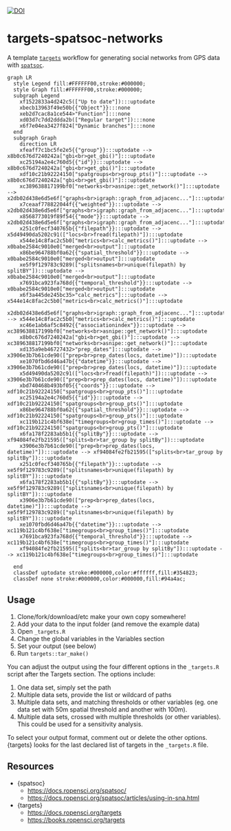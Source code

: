 
[![DOI](https://zenodo.org/badge/353198467.svg)](https://zenodo.org/badge/latestdoi/353198467)

# targets-spatsoc-networks

A template [`targets`](https://github.com/ropensci/targets) workflow for
generating social networks from GPS data with
[`spatsoc`](https://github.com/ropensci/spatsoc/).

``` mermaid
graph LR
  style Legend fill:#FFFFFF00,stroke:#000000;
  style Graph fill:#FFFFFF00,stroke:#000000;
  subgraph Legend
    xf1522833a4d242c5(["Up to date"]):::uptodate
    xbecb13963f49e50b{{"Object"}}:::none
    xeb2d7cac8a1ce544>"Function"]:::none
    xd03d7c7dd2ddda2b(["Regular target"]):::none
    x6f7e04ea3427f824["Dynamic branches"]:::none
  end
  subgraph Graph
    direction LR
    xfeaff7c1bc5fe2e5{{"group"}}:::uptodate --> x8b0c676d7240242a["gbi<br>get_gbi()"]:::uptodate
    xc25194a2e4c760d5{{"id"}}:::uptodate --> x8b0c676d7240242a["gbi<br>get_gbi()"]:::uptodate
    xdf10c21b92224150["spatgroups<br>group_pts()"]:::uptodate --> x8b0c676d7240242a["gbi<br>get_gbi()"]:::uptodate
    xc389638817199bf0["networks<br>asnipe::get_network()"]:::uptodate --> x2db02d438e6d5e6f["graphs<br>igraph::graph_from_adjacenc..."]:::uptodate
    x7ceaaf778822044f{{"weighted"}}:::uptodate --> x2db02d438e6d5e6f["graphs<br>igraph::graph_from_adjacenc..."]:::uptodate
    x8568773019f89f54{{"mode"}}:::uptodate --> x2db02d438e6d5e6f["graphs<br>igraph::graph_from_adjacenc..."]:::uptodate
    x251c0fecf340765b{{"filepath"}}:::uptodate --> x5d49490da5202c91(["locs<br>fread(filepath)"]):::uptodate
    x544e14c8fac2c5b0["metrics<br>calc_metrics()"]:::uptodate --> x0babe2584c9010e0["merged<br>output"]:::uptodate
    x86be964788bf0a62{{"spatial_threshold"}}:::uptodate --> x0babe2584c9010e0["merged<br>output"]:::uptodate
    xe5f9f129783c9289(["splitsnames<br>unique(filepath) by splitBY"]):::uptodate --> x0babe2584c9010e0["merged<br>output"]:::uptodate
    x7691bca923fa768d{{"temporal_threshold"}}:::uptodate --> x0babe2584c9010e0["merged<br>output"]:::uptodate
    x6f3a445de245bc35>"calc_metrics"]:::uptodate --> x544e14c8fac2c5b0["metrics<br>calc_metrics()"]:::uptodate
    x2db02d438e6d5e6f["graphs<br>igraph::graph_from_adjacenc..."]:::uptodate --> x544e14c8fac2c5b0["metrics<br>calc_metrics()"]:::uptodate
    xc46e1ab6af5c8492{{"associationindex"}}:::uptodate --> xc389638817199bf0["networks<br>asnipe::get_network()"]:::uptodate
    x8b0c676d7240242a["gbi<br>get_gbi()"]:::uptodate --> xc389638817199bf0["networks<br>asnipe::get_network()"]:::uptodate
    xd135a9eb46727432>"prep_dates"]:::uptodate --> x3906e3b7b61cde90(["prep<br>prep_dates(locs, datetime)"]):::uptodate
    xe1070fbd6d46a47b{{"datetime"}}:::uptodate --> x3906e3b7b61cde90(["prep<br>prep_dates(locs, datetime)"]):::uptodate
    x5d49490da5202c91(["locs<br>fread(filepath)"]):::uptodate --> x3906e3b7b61cde90(["prep<br>prep_dates(locs, datetime)"]):::uptodate
    xbd740468b493bf05{{"coords"}}:::uptodate --> xdf10c21b92224150["spatgroups<br>group_pts()"]:::uptodate
    xc25194a2e4c760d5{{"id"}}:::uptodate --> xdf10c21b92224150["spatgroups<br>group_pts()"]:::uptodate
    x86be964788bf0a62{{"spatial_threshold"}}:::uptodate --> xdf10c21b92224150["spatgroups<br>group_pts()"]:::uptodate
    xc119b121c4bf638e["timegroups<br>group_times()"]:::uptodate --> xdf10c21b92224150["spatgroups<br>group_pts()"]:::uptodate
    x6fa178f2283ab5b1{{"splitBy"}}:::uptodate --> xf94084fe2fb21595(["splits<br>tar_group by splitBy"]):::uptodate
    x3906e3b7b61cde90(["prep<br>prep_dates(locs, datetime)"]):::uptodate --> xf94084fe2fb21595(["splits<br>tar_group by splitBy"]):::uptodate
    x251c0fecf340765b{{"filepath"}}:::uptodate --> xe5f9f129783c9289(["splitsnames<br>unique(filepath) by splitBY"]):::uptodate
    x6fa178f2283ab5b1{{"splitBy"}}:::uptodate --> xe5f9f129783c9289(["splitsnames<br>unique(filepath) by splitBY"]):::uptodate
    x3906e3b7b61cde90(["prep<br>prep_dates(locs, datetime)"]):::uptodate --> xe5f9f129783c9289(["splitsnames<br>unique(filepath) by splitBY"]):::uptodate
    xe1070fbd6d46a47b{{"datetime"}}:::uptodate --> xc119b121c4bf638e["timegroups<br>group_times()"]:::uptodate
    x7691bca923fa768d{{"temporal_threshold"}}:::uptodate --> xc119b121c4bf638e["timegroups<br>group_times()"]:::uptodate
    xf94084fe2fb21595(["splits<br>tar_group by splitBy"]):::uptodate --> xc119b121c4bf638e["timegroups<br>group_times()"]:::uptodate
    
  end
  classDef uptodate stroke:#000000,color:#ffffff,fill:#354823;
  classDef none stroke:#000000,color:#000000,fill:#94a4ac;
```

## Usage

1.  Clone/fork/download/etc make your own copy somewhere!
2.  Add your data to the input folder (and remove the example data)
3.  Open `_targets.R`
4.  Change the global variables in the Variables section
5.  Set your output (see below)
6.  Run `targets::tar_make()`

You can adjust the output using the four different options in the
`_targets.R` script after the Targets section. The options include:

1.  One data set, simply set the path
2.  Multiple data sets, provide the list or wildcard of paths
3.  Multiple data sets, and matching thresholds or other variables (eg.
    one data set with 50m spatial threshold and another with 100m).
4.  Multiple data sets, crossed with multiple thresholds (or other
    variables). This could be used for a sensitivity analysis.

To select your output format, comment out or delete the other options.
{targets} looks for the last declared list of targets in the
`_targets.R` file.

## Resources

- {spatsoc}
  - <https://docs.ropensci.org/spatsoc/>
  - <https://docs.ropensci.org/spatsoc/articles/using-in-sna.html>
- {targets}
  - <https://docs.ropensci.org/targets>
  - <https://books.ropensci.org/targets>
